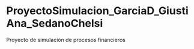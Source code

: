 # ProyectoSimulacion_GarciaD_GiustiAna_SedanoChelsi
Proyecto de simulación de procesos financieros 
